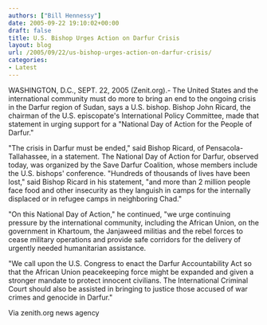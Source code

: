 ```yaml
---
authors: ["Bill Hennessy"]
date: 2005-09-22 19:10:02+00:00
draft: false
title: U.S. Bishop Urges Action on Darfur Crisis
layout: blog
url: /2005/09/22/us-bishop-urges-action-on-darfur-crisis/
categories:
- Latest
---
```


WASHINGTON, D.C., SEPT. 22, 2005 (Zenit.org).- The United States and the international community must do more to bring an end to the ongoing crisis in the Darfur region of Sudan, says a U.S. bishop.
Bishop John Ricard, the chairman of the U.S. episcopate's International Policy Committee, made that statement in urging support for a "National Day of Action for the People of Darfur."

"The crisis in Darfur must be ended," said Bishop Ricard, of Pensacola-Tallahassee, in a statement.  The National Day of Action for Darfur, observed today, was organized by the Save Darfur Coalition, whose members include the U.S. bishops' conference.  "Hundreds of thousands of lives have been lost," said Bishop Ricard in his statement, "and more than 2 million people face food and other insecurity as they languish in camps for the internally displaced or in refugee camps in neighboring Chad."

"On this National Day of Action," he continued, "we urge continuing pressure by the international community, including the African Union, on the government in Khartoum, the Janjaweed militias and the rebel forces to cease military operations and provide safe corridors for the delivery of urgently needed
humanitarian assistance.

"We call upon the U.S. Congress to enact the Darfur Accountability Act so that the African Union peacekeeping force might be expanded and given a stronger mandate to protect innocent civilians. The International Criminal Court should also be assisted in bringing to justice those accused of war crimes and genocide in Darfur."

Via zenith.org news agency

